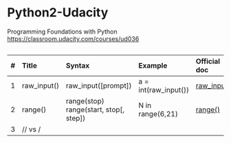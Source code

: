 # Python2-Udacity
Programming Foundations with Python  
https://classroom.udacity.com/courses/ud036



## 





| #    | Title           | Syntax                 | Example                        | Official doc                   |
| :--- | :---------------| :--------------------- | :----------------------------- | :----------------------------- |
| 1   | raw_input()       | raw_input([prompt])    | a = int(raw_input())           | [raw_input()][1]               |
| 2   | range()       | range(stop) <br> range(start, stop[, step]) | N in range(6,21)           | [range()][2]      |
| 3   | // vs /      |        |           |         |







<!--
Link reference:
-->

[1]: https://docs.python.org/2/library/functions.html#raw_input
[2]: https://docs.python.org/2/library/functions.html#range
